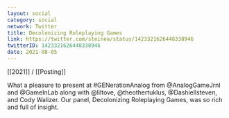 ```yaml
---
layout: social
category: social
network: Twitter
title: Decolonizing Roleplaying Games
link: https://twitter.com/steinea/status/1423321626448338946
twitterID: 1423321626448338946
date: 2021-08-05
---
```


[[2021]] / [[Posting]]

What a pleasure to present at #GENerationAnalog from @AnalogGameJrnl and @GameInLab along with @liltove, @theothertuklus, @Dashiellsteven, and Cody Walizer. Our panel, Decolonizing Roleplaying Games, was so rich and full of insight.
